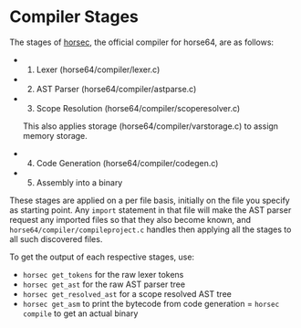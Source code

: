 
# Compiler Stages

The stages of [horsec](./horsec.md), the official compiler for horse64,
are as follows:

- 1. Lexer (horse64/compiler/lexer.c)
- 2. AST Parser (horse64/compiler/astparse.c)
- 3. Scope Resolution (horse64/compiler/scoperesolver.c)
  
  This also applies storage (horse64/compiler/varstorage.c)
  to assign memory storage.
- 4. Code Generation (horse64/compiler/codegen.c)
- 5. Assembly into a binary

These stages are applied on a per file basis, initially on the file
you specify as starting point. Any `import` statement in that file will
make the AST parser request any imported files so that they also become
known, and `horse64/compiler/compileproject.c` handles then applying
all the stages to all such discovered files.

To get the output of each respective stages, use:

- `horsec get_tokens` for the raw lexer tokens
- `horsec get_ast` for the raw AST parser tree
- `horsec get_resolved_ast` for a scope resolved AST tree
- `horsec get_asm` to print the bytecode from code generation
= `horsec compile` to get an actual binary
